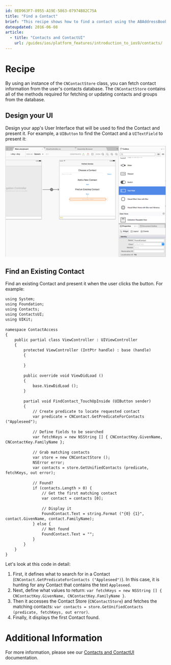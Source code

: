 ```yaml
---
id: 0ED963F7-8955-A19E-5863-07974B82C75A
title: "Find a Contact"
brief: "This recipe shows how to find a contact using the ABAddressBook class."
dateupdated: 2016-06-08
article:
  - title: "Contacts and ContactUI" 
    url: /guides/ios/platform_features/introduction_to_ios9/contacts/
---
```


<a name="Recipe" class="injected"></a>
# Recipe

By using an instance of the `CNContactStore` class, you can fetch contact information from the user's contacts database. The `CNContactStore` contains all of the methods required for fetching or updating contacts and groups from the database.

<a name="Design-your-UI" class="injected"></a>
## Design your UI

Design your app's User Interface that will be used to find the Contact and present it. For example, a `UIButton` to find the Contact and a `UITextField` to present it:

[ ![](Images/Find02.png)](Images/Find02.png)

<a name="Find-an-Existing-Contact" class="injected"></a>
## Find an Existing Contact

Find an existing Contact and present it when the user clicks the button. For example:

```
using System;
using Foundation;
using Contacts;
using ContactsUI;
using UIKit;

namespace ContactAccess
{
	public partial class ViewController : UIViewController
	{
		protected ViewController (IntPtr handle) : base (handle)
		{
			
		}

		public override void ViewDidLoad ()
		{
			base.ViewDidLoad ();
		}

		partial void FindContact_TouchUpInside (UIButton sender)
		{
			// Create predicate to locate requested contact
			var predicate = CNContact.GetPredicateForContacts ("Appleseed");

			// Define fields to be searched
			var fetchKeys = new NSString [] { CNContactKey.GivenName, CNContactKey.FamilyName };

			// Grab matching contacts
			var store = new CNContactStore ();
			NSError error;
			var contacts = store.GetUnifiedContacts (predicate, fetchKeys, out error);

			// Found?
			if (contacts.Length > 0) {
				// Get the first matching contact
				var contact = contacts [0];

				// Display it
				FoundContact.Text = string.Format ("{0} {1}", contact.GivenName, contact.FamilyName);
			} else {
				// Not found
				FoundContact.Text = "";
			}
		}
	}
}
```

Let's look at this code in detail:

1. First, it defines what to search for in a Contact (`CNContact.GetPredicateForContacts ("Appleseed")`). In this case, it is hunting for any Contact that contains the text `Appleseed`.
2. Next, define what values to return: `var fetchKeys = new NSString [] { CNContactKey.GivenName, CNContactKey.FamilyName }`.
3. Then it accesses the Contact Store (`CNContactStore`) and fetches the matching contacts: `var contacts = store.GetUnifiedContacts (predicate, fetchKeys, out error)`.
4. Finally, it displays the first Contact found.

<a name="Additional_Information" class="injected"></a>
# Additional Information

For more information, please see our [Contacts and ContactUI](/guides/ios/platform_features/introduction_to_ios9/contacts/) documentation.


